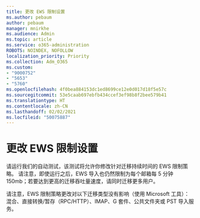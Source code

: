 ```yaml
---
title: 更改 EWS 限制设置
ms.author: pebaum
author: pebaum
manager: mnirkhe
ms.audience: Admin
ms.topic: article
ms.service: o365-administration
ROBOTS: NOINDEX, NOFOLLOW
localization_priority: Priority
ms.collection: Adm_O365
ms.custom:
- "9000752"
- "5653"
- "5760"
ms.openlocfilehash: 4f0bea884153dc1ed8699ce12e0d017d18f5e57c
ms.sourcegitcommit: 53e5caab697ebfb434ccef3ef98b8f2bee579b41
ms.translationtype: HT
ms.contentlocale: zh-CN
ms.lasthandoff: 02/02/2021
ms.locfileid: "50075887"
---
```

# <a name="changing-ews-throttling-settings"></a>更改 EWS 限制设置

请运行我们的自动测试，该测试将允许你修改针对迁移持续时间的 EWS 限制策略。 请注意，即使运行之后，EWS 导入也仍然限制为每个邮箱每 5 分钟 150mb；若要达到更高的迁移吞吐量速度，请同时迁移更多用户。

请注意，EWS 限制策略更改对以下迁移类型没有影响（使用 Microsoft 工具）：混合、直接转换/暂存（RPC/HTTP）、IMAP、G 套件、公共文件夹或 PST 导入服务。